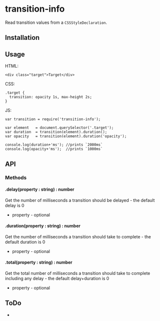 # transition-info

Read transition values from a `CSSStyleDeclaration`.

## Installation

## Usage

HTML:

    <div class="target">Target</div>

CSS:

    .target {
      transition: opacity 1s, max-height 2s;
    }

JS:

    var transition = require('transition-info');

    var element   = document.querySelector('.target');
    var duration  = transition(element).duration();
    var opacity   = transition(element).duration('opacity');

    console.log(duration+'ms'); //prints `2000ms`
    console.log(opacity+'ms');  //prints `1000ms`

## API

### Methods

#### .delay(property : string) : number

Get the number of milliseconds a transition should be delayed - the default delay is 0

 - property - optional
 
#### .duration(property : string) : number

Get the number of milliseconds a transition should take to complete - the default duration is 0

 - property - optional

#### .total(property : string) : number

Get the total number of milliseconds a transition should take to complete including any delay - the default delay+duration is 0

- property - optional

 
## ToDo

- 
